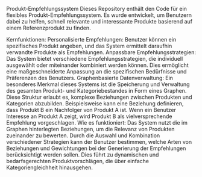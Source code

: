 Produkt-Empfehlungssystem
Dieses Repository enthält den Code für ein flexibles Produkt-Empfehlungssystem. Es wurde entwickelt, um Benutzern dabei zu helfen, schnell relevante und interessante Produkte basierend auf einem Referenzprodukt zu finden.

Kernfunktionen:
Personalisierte Empfehlungen: Benutzer können ein spezifisches Produkt angeben, und das System ermittelt daraufhin verwandte Produkte als Empfehlungen.
Anpassbare Empfehlungsstrategien: Das System bietet verschiedene Empfehlungsstrategien, die individuell ausgewählt oder miteinander kombiniert werden können. Dies ermöglicht eine maßgeschneiderte Anpassung an die spezifischen Bedürfnisse und Präferenzen des Benutzers.
Graphenbasierte Datenverwaltung: Ein besonderes Merkmal dieses Systems ist die Speicherung und Verwaltung des gesamten Produkt- und Kategoriebestandes in Form eines Graphen. Diese Struktur erlaubt es, komplexe Beziehungen zwischen Produkten und Kategorien abzubilden. Beispielsweise kann eine Beziehung definieren, dass Produkt B ein Nachfolger von Produkt A ist. Wenn ein Benutzer Interesse an Produkt A zeigt, wird Produkt B als vielversprechende Empfehlung vorgeschlagen.
Wie es funktioniert:
Das System nutzt die im Graphen hinterlegten Beziehungen, um die Relevanz von Produkten zueinander zu bewerten. Durch die Auswahl und Kombination verschiedener Strategien kann der Benutzer bestimmen, welche Arten von Beziehungen und Gewichtungen bei der Generierung der Empfehlungen berücksichtigt werden sollen. Dies führt zu dynamischen und bedarfsgerechten Produktvorschlägen, die über einfache Kategoriengleichheit hinausgehen.

